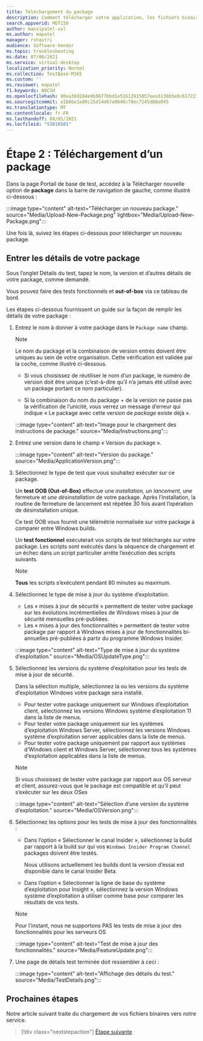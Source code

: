 ```yaml
---
title: Téléchargement du package
description: Comment télécharger votre application, les fichiers binaires et les dépendances sur la base de test
search.appverid: MET150
author: mansipatel-usl
ms.author: mapatel
manager: rshastri
audience: Software-Vendor
ms.topic: troubleshooting
ms.date: 07/06/2021
ms.service: virtual-desktop
localization_priority: Normal
ms.collection: TestBase-M365
ms.custom: ''
ms.reviewer: mapatel
f1.keywords: NOCSH
ms.openlocfilehash: 80ea369284e9b9677bbd1e51612915057eea3136b5e8c6172230e332187edb1e
ms.sourcegitcommit: a1b66e1e80c25d14d67a9b46c79ec7245d88e045
ms.translationtype: MT
ms.contentlocale: fr-FR
ms.lasthandoff: 08/05/2021
ms.locfileid: "53816501"
---
```

# <a name="step-2-uploading-a-package"></a>Étape 2 : Téléchargement d’un package

Dans la page Portail de base de test, accédez à la Télécharger nouvelle option de **package** dans la barre de navigation de gauche, comme illustré ci-dessous :

:::image type="content" alt-text="Télécharger un nouveau package." source="Media/Upload-New-Package.png" lightbox="Media/Upload-New-Package.png":::

Une fois là, suivez les étapes ci-dessous pour télécharger un nouveau package.

## <a name="enter-details-for-your-package"></a>Entrer les détails de votre package

Sous l’onglet Détails du test, tapez le nom, la version et d’autres détails de votre package, comme demandé.

Vous pouvez faire  des tests fonctionnels et **out-of-box** via ce tableau de bord.

Les étapes ci-dessous fournissent un guide sur la façon de remplir les détails de votre package :

1. Entrez le nom à donner à votre package dans le `Package name` champ.

    > [!NOTE]
    > Le nom du package et la combinaison de version entrés doivent être uniques au sein de votre organisation. Cette vérification est validée par la coche, comme illustré ci-dessous.

    - Si vous choisissez de réutiliser le nom d’un package, le numéro de version doit être unique (c’est-à-dire qu’il n’a jamais été utilisé avec un package portant ce nom particulier).

    - Si la combinaison du nom du package + de la version ne passe pas la vérification de l’unicité, vous verrez un message d’erreur qui indique « Le package avec cette version de *package* existe déjà ».

    :::image type="content" alt-text="Image pour le chargement des instructions de package." source="Media/Instructions.png":::

2. Entrez une version dans le champ « Version du package ».

    :::image type="content" alt-text="Version du package." source="Media/ApplicationVersion.png":::

3. Sélectionnez le type de test que vous souhaitez exécuter sur ce package.

    Un **test OOB (Out-of-Box)** effectue une *installation,* *un* *lancement,* une fermeture et *une désinstallation* de votre package. Après l’installation, la routine de fermeture de lancement est répétée 30 fois avant l’opération de désinstallation unique.

    Ce test OOB vous fournit une télémétrie normalisée sur votre package à comparer entre Windows builds.

    Un **test fonctionnel** exécuterait vos scripts de test téléchargés sur votre package. Les scripts sont exécutés dans la séquence de chargement et un échec dans un script particulier arrête l’exécution des scripts suivants.

    > [!NOTE]
    > **Tous** les scripts s’exécutent pendant 80 minutes au maximum.

4. Sélectionnez le type de mise à jour du système d’exploitation.

    - Les « mises à jour de sécurité » permettent de tester votre package sur les évolutions incrémentielles de Windows mises à jour de sécurité mensuelles pré-publiées.
    - Les « mises à jour des fonctionnalités » permettent de tester votre package par rapport à Windows mises à jour de fonctionnalités bi-annuelles pré-publiées à partir du programme Windows Insider.
    <!---
    Change to the correct picture
    -->
    :::image type="content" alt-text="Type de mise à jour du système d’exploitation." source="Media/OSUpdateType.png":::

5. Sélectionnez les versions du système d’exploitation pour les tests de mise à jour de sécurité.

    Dans la sélection multiple, sélectionnez la ou les versions du système d’exploitation Windows votre package sera installé.

    - Pour tester votre package uniquement sur Windows d’exploitation client, sélectionnez les versions Windows système d’exploitation 11 dans la liste de menus.
    - Pour tester votre package uniquement sur les systèmes d’exploitation Windows Server, sélectionnez les versions Windows système d’exploitation server applicables dans la liste de menus.
    - Pour tester votre package uniquement par rapport aux systèmes d’Windows client et Windows Server, sélectionnez tous les systèmes d’exploitation applicables dans la liste de menus.

    > [!NOTE]
    > Si vous choisissez de tester votre package par rapport aux OS serveur et client, assurez-vous que le package est compatible et qu’il peut s’exécuter sur les deux OSes

    :::image type="content" alt-text="Sélection d’une version du système d’exploitation." source="Media/OSVersion.png":::
    <!---
    Change to the correct picture
    -->

6. Sélectionnez les options pour les tests de mise à jour des fonctionnalités :

    - Dans l’option « Sélectionner le canal Insider », sélectionnez la build par rapport à la build sur qui vos `Windows Insider Program Channel` packages doivent être testés.

      Nous utilisons actuellement les builds dont la version d’essai est disponible dans le canal Insider Beta.

    - Dans l’option « Sélectionner la ligne de base du système d’exploitation pour Insight », sélectionnez la version Windows système d’exploitation à utiliser comme base pour comparer les résultats de vos tests.

    > [!NOTE]
    > Pour l’instant, nous ne supportons PAS les tests de mise à jour des fonctionnalités pour les serveurs OS
    <!---
    Note to actual note format for markdown
    -->
    <!---
    Change to the correct picture
    -->
    :::image type="content" alt-text="Test de mise à jour des fonctionnalités." source="Media/FeatureUpdate.png":::

7. Une page de détails test terminée doit ressembler à ceci :

    :::image type="content" alt-text="Affichage des détails du test." source="Media/TestDetails.png":::

## <a name="next-steps"></a>Prochaines étapes

Notre article suivant traite du chargement de vos fichiers binaires vers notre service.

> [!div class="nextstepaction"]
> [Étape suivante](binaries.md)

<!---
Add button for next page
-->
